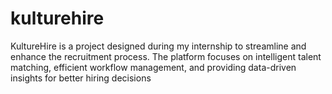 # kulturehire
KultureHire is a project designed during my internship to streamline and enhance the recruitment process. The platform focuses on intelligent talent matching, efficient workflow management, and providing data-driven insights for better hiring decisions
